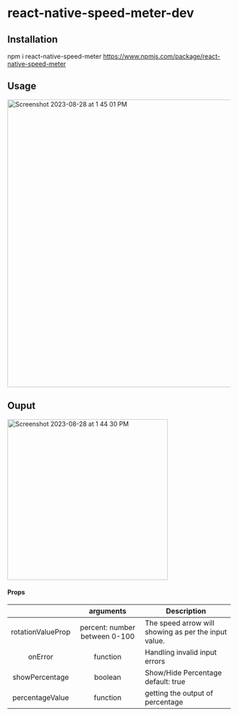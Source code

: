 # react-native-speed-meter-dev

## Installation
npm i react-native-speed-meter
https://www.npmjs.com/package/react-native-speed-meter

## Usage
<img width="648" alt="Screenshot 2023-08-28 at 1 45 01 PM" src="https://github.com/faheem-cmd/react-native-speed-meter-dev/assets/56709898/d1d9af05-301a-4be7-a0e2-1df39e3de47e">

## Ouput 

<img width="362" alt="Screenshot 2023-08-28 at 1 44 30 PM" src="https://github.com/faheem-cmd/react-native-speed-meter-dev/assets/56709898/c8206de8-5d6e-49a1-b314-ef508d667981">


#### Props

|              |                  arguments                   | Description                                                                                         |
| :----------: | :------------------------------------------: | --------------------------------------------------------------------------------------------------- |
| rotationValueProp |               percent: number between 0-100                | The speed arrow will showing as per the input value. |
|   onError    | function                                       | Handling invalid input errors      
|   showPercentage    | boolean                                       | Show/Hide Percentage default: true
|   percentageValue    | function                                       | getting the output of percentage

